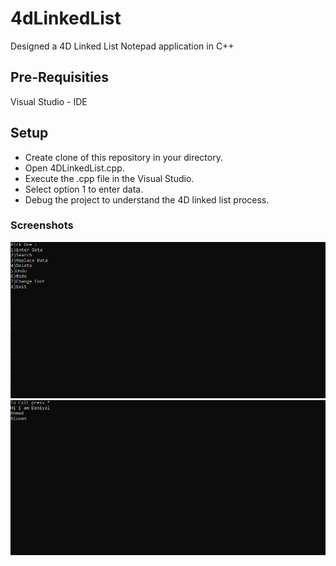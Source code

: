 # 4dLinkedList
Designed a 4D Linked List Notepad application in C++

## Pre-Requisities
Visual Studio - IDE

## **Setup**
* Create clone of this repository in your directory.
* Open 4DLinkedList.cpp.
* Execute the .cpp file in the Visual Studio.
* Select option 1 to enter data.
* Debug the project to understand the 4D linked list process.

### **Screenshots**
![First Screenshot](images/LinkedList_4D.png)
![First Screenshot](images/LinkedList_4D_1.png)
